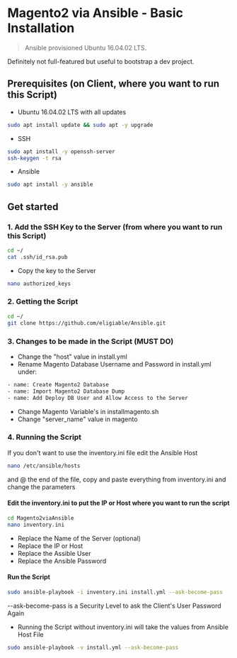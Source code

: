 # Magento2 via Ansible - Basic Installation

> Ansible provisioned Ubuntu 16.04.02 LTS.

Definitely not full-featured but useful to bootstrap a dev project.

## Prerequisites (on Client, where you want to run this Script)

- Ubuntu 16.04.02 LTS with all updates

```bash
sudo apt install update && sudo apt -y upgrade
```
- SSH

```bash
sudo apt install -y openssh-server
ssh-keygen -t rsa
```
- Ansible

```bash
sudo apt install -y ansible
```

## Get started

### 1. Add the SSH Key to the Server (from where you want to run this Script)

```bash
cd ~/
cat .ssh/id_rsa.pub
```
- Copy the key to the Server

```bash
nano authorized_keys
```

### 2. Getting the Script
```bash
cd ~/
git clone https://github.com/eligiable/Ansible.git
```

### 3. Changes to be made in the Script (MUST DO)
- Change the "host" value in install.yml
- Rename Magento Database Username and Password in install.yml under:

```bash
- name: Create Magento2 Database
- name: Import Magento2 Database Dump
- name: Add Deploy DB User and Allow Access to the Server
```

- Change Magento Variable's in installmagento.sh
- Change "server_name" value in magento

### 4. Running the Script
If you don't want to use the inventory.ini file edit the Ansible Host
```bash
nano /etc/ansible/hosts
```
and @ the end of the file, copy and paste everything from inventory.ini and change the parameters

#### Edit the inventory.ini to put the IP or Host where you want to run the script
```bash
cd Magento2viaAnsible
nano inventory.ini
```
- Replace the Name of the Server (optional)
- Replace the IP or Host
- Replace the Assible User
- Replace the Ansible Password

#### Run the Script
```bash
sudo ansible-playbook -i inventory.ini install.yml --ask-become-pass
```
--ask-become-pass is a Security Level to ask the Client's User Password Again

- Running the Script without inventory.ini will take the values from Ansible Host File

```bash
sudo ansible-playbook -v install.yml --ask-become-pass
```
